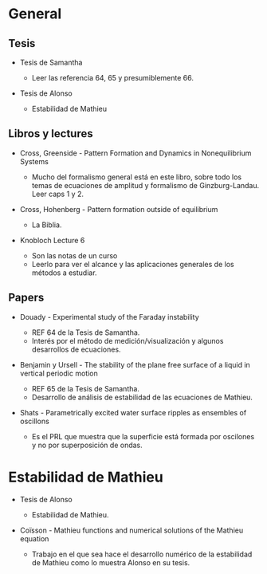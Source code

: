 # General

## Tesis

- Tesis de Samantha
	- Leer las referencia 64, 65 y presumiblemente 66.

- Tesis de Alonso
	- Estabilidad de Mathieu

## Libros y lectures

- Cross, Greenside - Pattern Formation and Dynamics in Nonequilibrium Systems
	- Mucho del formalismo general está en este libro, sobre todo los temas de ecuaciones de amplitud y formalismo de Ginzburg-Landau. Leer caps 1 y 2.

- Cross, Hohenberg - Pattern formation outside of equilibrium
	- La Biblia.

- Knobloch Lecture 6
	- Son las notas de un curso
	- Leerlo para ver el alcance y las aplicaciones generales de los métodos a estudiar.

## Papers

- Douady  - Experimental study of the Faraday instability
	- REF 64 de la Tesis de Samantha.
	- Interés por el método de medición/visualización y algunos desarrollos de ecuaciones.

- Benjamin y Ursell - The stability of the plane free surface of a liquid in vertical periodic motion
	- REF 65 de la Tesis de Samantha.
	- Desarrollo de análisis de estabilidad de las ecuaciones de Mathieu.

- Shats - Parametrically excited water surface ripples as ensembles of oscillons
	- Es el PRL que muestra que la superficie está formada por oscilones y no por superposición de ondas.

# Estabilidad de Mathieu

- Tesis de Alonso
	- Estabilidad de Mathieu.

- Coïsson - Mathieu functions and numerical solutions of the Mathieu equation
	- Trabajo en el que sea hace el desarrollo numérico de la estabilidad de Mathieu como lo muestra Alonso en su tesis.
